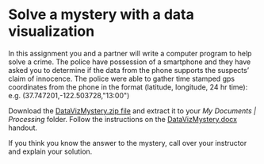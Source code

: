 Solve a mystery with a data visualization
========================================

In this assignment you and a partner will write a computer program to help solve a crime. The police have possession of a smartphone and they have asked you to determine if the data from the phone supports the suspects’ claim of innocence. The police were able to gather time stamped gps coordinates from the phone in the format (latitude, longitude, 24 hr time): e.g. (37.747201,-122.503728,"13:00")
 
Download the [DataVizMystery.zip file](https://drive.google.com/open?id=1k9Oru8sH_FgdSxRbQeipNm5y1tr54URg) and extract it to your *My Documents | Processing* folder. Follow the instructions on the [DataVizMystery.docx](https://drive.google.com/open?id=11AXPehSdWj787Hb2FVtY1LkUZzQwb8gf) handout.
 
If you think you know the answer to the mystery, call over your instructor and explain your solution.
